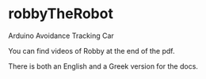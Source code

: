 # robbyTheRobot

Arduino Avoidance Tracking Car

You can find videos of Robby at the end of the pdf.

There is both an English and a Greek version for the docs.
